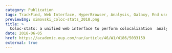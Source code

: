 ```yaml
---
category: Publication
tags: TrackFind, Web Interface, HyperBrowser, Analysis, Galaxy, End user, Developer
previewImg: simovski_coloc-stats_2018.png
title: >
  Coloc-stats: a unified web interface to perform colocalization  analysis of genomic features
date: 2018-06-05
href: https://academic.oup.com/nar/article/46/W1/W186/5033159
external: true
---
```

